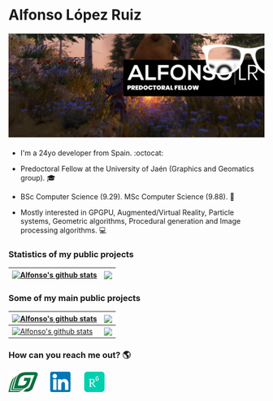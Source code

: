 # Alfonso López Ruiz

#### [![Alfonso López Ruiz](Assets/Introduction/Introduction.png)](https://alfonsolrz.github.io)

- I'm a 24yo developer from Spain. :octocat:

- Predoctoral Fellow at the University of Jaén (Graphics and Geomatics group). :mortar_board:

- BSc Computer Science (9.29). MSc Computer Science (9.88). :page_with_curl:

- Mostly interested in GPGPU, Augmented/Virtual Reality, Particle systems, Geometric algorithms, Procedural generation and Image processing algorithms. :computer:

### Statistics of my public projects
| <a href="https://github-readme-stats.vercel.app/api?username=AlfonsoLRz&bg_color=70,F23860,27364d&title_color=fff&text_color=fff"><img align="center" src="https://github-readme-stats.vercel.app/api?username=AlfonsoLRz&bg_color=70,F23860,27364d&title_color=fff&text_color=fff" alt="Alfonso's github stats" /></a> | <a href="https://github-readme-stats.vercel.app/api/top-langs/?username=AlfonsoLRz&bg_color=70,F23860,27364d&title_color=fff&text_color=fff"><img align="center" src="https://github-readme-stats.vercel.app/api/top-langs/?username=AlfonsoLRz&bg_color=70,F23860,27364d&title_color=fff&text_color=fff" /></a> |
| ------------- | ------------- |

### Some of my main public projects
| <a href="https://github-readme-stats.vercel.app/api/pin/?username=AlfonsoLRz&repo=PointCloudRendering&theme=dracula"><img align="center" src="https://github-readme-stats.vercel.app/api/pin/?username=AlfonsoLRz&repo=PointCloudRendering&theme=dracula" alt="Alfonso's github stats" /></a> | <a href="https://github-readme-stats.vercel.app/api/pin/?username=AlfonsoLRz&repo=TIFF2JPEG&theme=dracula"><img align="center" src="https://github-readme-stats.vercel.app/api/pin/?username=AlfonsoLRz&repo=TIFF2JPEG&theme=dracula" /></a>
| ------------- | ------------- |
| <a href="https://github-readme-stats.vercel.app/api/pin/?username=AlfonsoLRz&repo=RGBThermalFusion&theme=dracula"><img align="center" src="https://github-readme-stats.vercel.app/api/pin/?username=AlfonsoLRz&repo=RGBThermalFusion&theme=dracula" alt="Alfonso's github stats" /></a> | <a href="https://github-readme-stats.vercel.app/api/pin/?username=SensorLaboratory&repo=SensorLaboratory.github.io&theme=dracula"><img align="center" src="https://github-readme-stats.vercel.app/api/pin/?username=SensorLaboratory&repo=SensorLaboratory.github.io&theme=dracula" /></a>

### How can you reach me out? :earth_americas:
[<img src='Assets/Media/GGGJ.svg' alt='GGGJ' height='40'>](https://gggj.ujaen.es/allopezr)
&nbsp;&nbsp;&nbsp;&nbsp;
[<img src='Assets/Media/Linkedin.svg' alt='Linkedin' height='40'>](https://www.linkedin.com/in/alfonso-l%C3%B3pez-ruiz-7607331b7/)
&nbsp;&nbsp;&nbsp;&nbsp;&nbsp;
[<img src='Assets/Media/Researchgate.svg' alt='GGGJ' height='40'>](https://www.researchgate.net/profile/Alfonso_Ruiz2)
